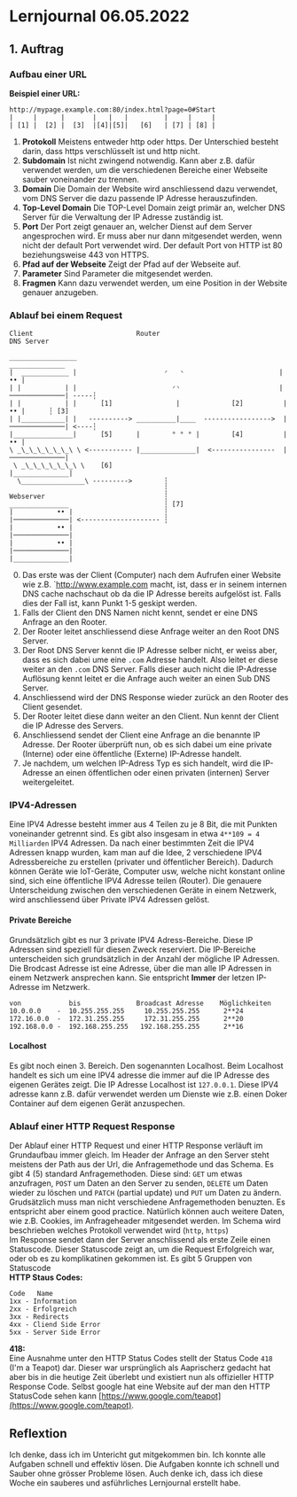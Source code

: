 # Lernjournal 06.05.2022

## 1. Auftrag
### Aufbau einer URL
**Beispiel einer URL:**
```
http://mypage.example.com:80/index.html?page=0#Start
|     |      |       |   |   |         |     |     |
| [1] |  [2] |  [3]  |[4]|[5]|   [6]   | [7] | [8] |

```
1. **Protokoll** Meistens entweder http oder https. Der Unterschied besteht darin, dass https verschlüsselt ist und http nicht. 
2. **Subdomain** Ist nicht zwingend notwendig. Kann aber z.B. dafür verwendet werden, um die verschiedenen Bereiche einer Webseite sauber voneinander zu trennen.
3. **Domain** Die Domain der Website wird anschliessend dazu verwendet, vom DNS Server die dazu passende IP Adresse herauszufinden.
4. **Top-Level Domain** Die TOP-Level Domain zeigt primär an, welcher DNS Server für die Verwaltung der IP Adresse zuständig ist.
5. **Port** Der Port zeigt genauer an, welcher Dienst auf dem Server angesprochen wird. Er muss aber nur dann mitgesendet werden, wenn nicht der default Port verwendet wird. Der default Port von HTTP ist 80 beziehungsweise 443 von HTTPS.
6. **Pfad auf der Webseite**  Zeigt der Pfad auf der Webseite auf.
7. **Parameter** Sind Parameter die mitgesendet werden. 
8. **Fragmen** Kann dazu verwendet werden, um eine Position in der Website genauer anzugeben.

### Ablauf bei einem Request
```
Client                          Router                                DNS Server

_________________                                                     ______________
|  ____________ |                      ◜   ◝                        |           •• |
| |           | |                        ◜◝                         |──────────────| -----┆
| |           | |      [1]                |             [2]          |           •• |      ┆ [3]
| |___________| |   ----------> __________|____  ----------------->  |──────────────| <----┆
|_______________|      [5]      |        ° ° ° |        [4]          |           •• |
\ _\_\_\_\_\_\_\ \ <----------- |______________|  <----------------  |──────────────|
 \ _\_\_\_\_\_\_\ \    [6]                                           |______________|
  \________________\ --------->        ┆
                                       ┆
Webserver                              ┆
_______________                        ┆ [7]
|           •• |                       ┆
|──────────────| <-------------------- ┆
|           •• |
|──────────────|
|           •• |
|──────────────|
|______________|
```
0. Das erste was der Client (Computer) nach dem Aufrufen einer Website wie z.B. `http://www.example.com macht, ist, dass er in seinem internen DNS cache nachschaut ob da die IP Adresse bereits aufgelöst ist. Falls dies der Fall ist, kann Punkt 1-5 geskipt werden.
1. Falls der Client den DNS Namen nicht kennt, sendet er eine DNS Anfrage an den Rooter.
2. Der Rooter leitet anschliessend diese Anfrage weiter an den Root DNS Server.
3. Der Root DNS Server kennt die IP Adresse selber nicht, er weiss aber, dass es sich dabei ume eine `.com` Adresse handelt. Also leitet er diese weiter an den `.com` DNS Server. Falls dieser auch nicht die IP-Adresse Auflösung kennt leitet er die Anfrage auch weiter an einen Sub DNS Server. 
4. Anschliessend wird der DNS Response wieder zurück an den Rooter des Client gesendet.
5. Der Rooter leitet diese dann weiter an den Client. Nun kennt der Client die IP Adresse des Servers.
6. Anschliessend sendet der Client eine Anfrage an die benannte IP Adresse. Der Rooter überprüft nun, ob es sich dabei um eine private (Interne) oder eine öffentliche (Externe) IP-Adresse handelt.
7. Je nachdem, um welchen IP-Adress Typ es sich handelt, wird die IP-Adresse an einen öffentlichen oder einen privaten (internen) Server weitergeleitet.
### IPV4-Adressen
Eine IPV4 Adresse besteht immer aus 4 Teilen zu je 8 Bit, die mit Punkten voneinander getrennt sind. Es gibt also insgesam in etwa `4**109 = 4 Milliarden` IPV4 Adressen. Da nach einer bestimmten Zeit die IPV4 Adressen knapp wurden, kam man auf die Idee, 2 verschiedene IPV4 Adressbereiche zu erstellen (privater und öffentlicher Bereich). Dadurch können Geräte wie IoT-Geräte, Computer usw, welche nicht konstant online sind, sich eine öffentliche IPV4 Adresse teilen (Router). Die genauere Unterscheidung zwischen den verschiedenen Geräte in einem Netzwerk, wird anschliessend über Private IPV4 Adressen gelöst.
#### Private Bereiche
Grundsätzlich gibt es nur 3 private IPV4 Adress-Bereiche. Diese IP Adressen sind speziell für diesen Zweck reserviert. Die IP-Bereiche unterscheiden sich grundsätzlich in der Anzahl der mögliche IP Adressen. Die Brodcast Adresse ist eine Adresse, über die man alle IP Adressen in einem Netzwerk ansprechen kann. Sie entspricht **Immer** der letzen IP-Adresse im Netzwerk.
```
von            bis              Broadcast Adresse    Möglichkeiten
10.0.0.0    -  10.255.255.255	  10.255.255.255      2**24
172.16.0.0  -  172.31.255.255	  172.31.255.255      2**20
192.168.0.0 -  192.168.255.255	 192.168.255.255      2**16
```
#### Localhost
Es gibt noch einen 3. Bereich. Den sogenannten Localhost. Beim Localhost handelt es sich um eine IPV4 adresse die immer auf die IP Adresse des eigenen Gerätes zeigt. Die IP Adresse Localhost ist `127.0.0.1`. Diese IPV4 adresse kann z.B. dafür verwendet werden um Dienste wie z.B. einen Doker Container auf dem eigenen Gerät anzuspechen. 
### Ablauf einer HTTP Request Response
Der Ablauf einer HTTP Request und einer HTTP Response verläuft im Grundaufbau immer gleich. Im Header der Anfrage an den Server steht meistens der Path aus der Url, die Anfragemethode und das Schema. Es gibt 4 (5) standard Anfragemethoden. Diese sind: `GET` um etwas anzufragen, `POST` um Daten an den Server zu senden, `DELETE` um Daten wieder zu löschen und  `PATCH` (partial update) und `PUT` um Daten zu ändern. Grudsätzlich muss man nicht verschiedene Anfragemethoden benuzten. Es entspricht aber einem good practice. Natürlich können auch weitere Daten, wie z.B. Cookies, im Anfrageheader mitgesendet werden. Im Schema wird beschrieben welches Protokoll verwendet wird (`http`, `https`)<br/>
Im Response sendet dann der Server anschlissend als erste Zeile einen Statuscode. Dieser Statuscode zeigt an, um die Request Erfolgreich war, oder ob es zu komplikatinen gekommen ist. Es gibt 5 Gruppen von Statuscode <br/>
**HTTP Staus Codes:**
```
Code   Name
1xx - Information
2xx - Erfolgreich
3xx - Redirects
4xx - Cliend Side Error
5xx - Server Side Error
```
**418:**<br/>
Eine Ausnahme unter den HTTP Status Codes stellt der Status Code `418` (I'm a Teapot) dar. Dieser war ursprünglich als Aaprischerz gedacht hat aber bis in die heutige Zeit überlebt und existiert nun als offizieller HTTP Response Code. Selbst google hat eine Website auf der man den HTTP StatusCode sehen kann [https://www.google.com/teapot](https://www.google.com/teapot).
## Reflextion
Ich denke, dass ich im Untericht gut mitgekommen bin. Ich konnte alle Aufgaben schnell und effektiv lösen. Die Aufgaben konnte ich schnell und Sauber ohne grösser Probleme lösen. Auch denke ich, dass ich diese Woche ein sauberes und asführliches Lernjournal erstellt habe. 
